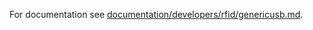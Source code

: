 
For documentation see [documentation/developers/rfid/genericusb.md](../../../../../../documentation/developers/rfid/genericusb.md).
